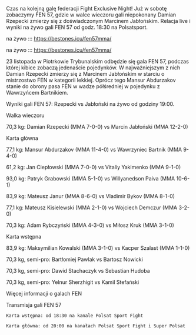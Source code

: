 Czas na kolejną galę federacji Fight Exclusive Night! Już w sobotę zobaczymy FEN 57, gdzie w walce wieczoru gali niepokonany Damian Rzepecki zmierzy się z doświadczonym Marcinem Jabłońskim. Relacja live i wyniki na żywo gali FEN 57 od godz. 18:30 na Polsatsport.

na żywo ::: https://bestones.icu/fen57mma/

na żywo ::: https://bestones.icu/fen57mma/

23 listopada w Piotrkowie Trybunalskim odbędzie się gala FEN 57, podczas której kibice zobaczą jedenaście pojedynków. W najważniejszym z nich Damian Rzepecki zmierzy się z Marcinem Jabłońskim w starciu o mistrzostwo FEN w kategorii lekkiej. Oprócz tego Mansur Abdurzakov stanie do obrony pasa FEN w wadze półśredniej w pojedynku z Wawrzyńcem Bartnikiem.

Wyniki gali FEN 57: Rzepecki vs Jabłoński na żywo od godziny 19:00.

Walka wieczoru

70,3 kg: Damian Rzepecki (MMA 7-0-0) vs Marcin Jabłoński (MMA 12-2-0)

Karta główna

77,1 kg: Mansur Abdurzakov (MMA 11-4-0) vs Wawrzyniec Bartnik (MMA 9-4-0)

61,2 kg: Jan Ciepłowski (MMA 7-0-0) vs Vitaliy Yakimenko (MMA 9-1-0)

93,0 kg: Patryk Grabowski (MMA 5-1-0) vs Willyanedson Paiva (MMA 10-6-1)

83,9 kg: Mateusz Janur (MMA 8-6-0) vs Vladimir Bykov (MMA 8-1-0)

77,1 kg: Mateusz Kisielewski (MMA 2-1-0) vs Wojciech Demczur (MMA 3-2-0)

70,3 kg: Adam Rybczyński (MMA 4-3-0) vs Miłosz Kruk (MMA 3-1-0)

Karta wstępna

83,9 kg: Maksymilian Kowalski (MMA 3-1-0) vs Kacper Szalast (MMA 1-1-0)

70,3 kg, semi-pro: Bartłomiej Pawlak vs Bartosz Nowicki

70,3 kg, semi-pro: Dawid Stachaczyk vs Sebastian Hudoba

70,3 kg, semi-pro: Yelnur Sherzhigit vs Kamil Stefański

Więcej informacji o galach FEN

Transmisja gali FEN 57

    Karta wstępna: od 18:30 na kanale Polsat Sport Fight

    Karta główna: od 20:00 na kanałach Polsat Sport Fight i Super Polsat
